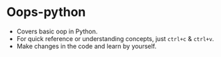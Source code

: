# Oops-python

- Covers basic oop in Python.
- For quick reference or understanding concepts, just ```ctrl+c``` & ```ctrl+v```.
- Make changes in the code and learn by yourself. 
